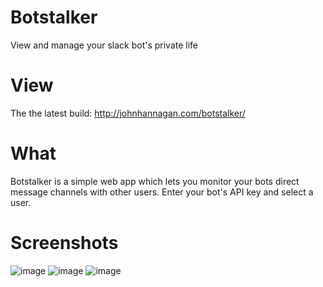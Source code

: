 # Botstalker
View and manage your slack bot's private life

# View
The the latest build: http://johnhannagan.com/botstalker/

# What
Botstalker is a simple web app which lets you monitor your bots direct message channels with other users. Enter your bot's API key and select a user.

# Screenshots
![image](https://user-images.githubusercontent.com/492636/47969864-e4dca780-e07d-11e8-82f5-b2e48ee3bf1a.png)
![image](https://user-images.githubusercontent.com/492636/47969906-7d732780-e07e-11e8-9f4e-fbcc777eadb8.png)
![image](https://user-images.githubusercontent.com/492636/47969925-c4611d00-e07e-11e8-9823-e5ffe6712abf.png)

